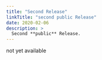 ```yaml
---
title: "Second Release"
linkTitle: "second public Release"
date: 2020-02-06
description: >
  Second **public** Release.
---
```


not yet available
